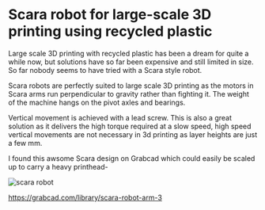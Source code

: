 # Scara robot for large-scale 3D printing using recycled plastic

Large scale 3D printing with recycled plastic has been a dream for quite a while now, but solutions have so far been expensive and still limited in size. So far nobody seems to have tried with a Scara style robot. 

Scara robots are perfectly suited to large scale 3D printing as the motors in Scara arms run perpendicular to gravity rather than fighting it. The weight of the machine hangs on the pivot axles and bearings.

Vertical movement is achieved with a lead screw. This is also a great solution as it delivers the high torque required at a slow speed, high speed vertical movements are not necessary in 3d printing as layer heights are just a few mm. 

I found this awsome Scara design on Grabcad which could easily be scaled up to carry a heavy printhead-

![scara robot](https://d2t1xqejof9utc.cloudfront.net/screenshots/pics/168895d69d1767cd230a43b939b8e91a/original.JPG)

https://grabcad.com/library/scara-robot-arm-3
